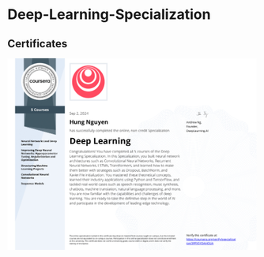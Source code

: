 # Deep-Learning-Specialization

## Certificates
![Deep Learning Specialization Certificate](https://github.com/Greekatz/Deep-Learning-Specialization/blob/main/Coursera%20PB4NI0KGOQ3Q-1.png)
